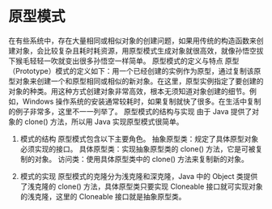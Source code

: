 # 原型模式
在有些系统中，存在大量相同或相似对象的创建问题，如果用传统的构造函数来创建对象，会比较复杂且耗时耗资源，用原型模式生成对象就很高效，就像孙悟空拔下猴毛轻轻一吹就变出很多孙悟空一样简单。
原型模式的定义与特点
原型（Prototype）模式的定义如下：用一个已经创建的实例作为原型，通过复制该原型对象来创建一个和原型相同或相似的新对象。在这里，原型实例指定了要创建的对象的种类。用这种方式创建对象非常高效，根本无须知道对象创建的细节。例如，Windows 操作系统的安装通常较耗时，如果复制就快了很多。在生活中复制的例子非常多，这里不一一列举了。
原型模式的结构与实现
由于 Java 提供了对象的 clone() 方法，所以用 Java 实现原型模式很简单。
1. 模式的结构
原型模式包含以下主要角色。
抽象原型类：规定了具体原型对象必须实现的接口。
具体原型类：实现抽象原型类的 clone() 方法，它是可被复制的对象。
访问类：使用具体原型类中的 clone() 方法来复制新的对象。

2. 模式的实现
原型模式的克隆分为浅克隆和深克隆，Java 中的 Object 类提供了浅克隆的 clone() 方法，具体原型类只要实现 Cloneable 接口就可实现对象的浅克隆，这里的 Cloneable 接口就是抽象原型类。

